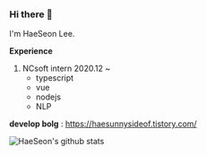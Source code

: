 ### Hi there 👋
I'm HaeSeon Lee.

**Experience**
1. NCsoft intern 2020.12 ~ 
    * typescript
    * vue
    * nodejs
    * NLP


**develop bolg** : https://haesunnysideof.tistory.com/


![HaeSeon's github stats](https://github-readme-stats.vercel.app/api?username=HaeSeon&show_icons=true)

<!-- [![Top Langs](https://github-readme-stats.vercel.app/api/top-langs/?username=HaeSeon&layout=compact)](https://github.com/HaeSeon/github-readme-stats) -->


<!--
**HaeSeon/haeseon** is a ✨ _special_ ✨ repository because its `README.md` (this file) appears on your GitHub profile.

Here are some ideas to get you started:

- 🔭 I’m currently working on cafe.
- 🌱 I’m currently learning ...
- 👯 I’m looking to collaborate on ...
- 🤔 I’m looking for help with ...
- 💬 Ask me about ...
- 📫 How to reach me: ...
- 😄 Pronouns: ...
- ⚡ Fun fact: extremly cute
-->

